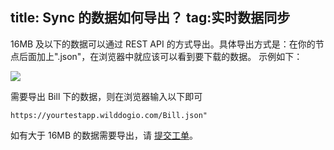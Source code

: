 title: Sync 的数据如何导出？
tag:实时数据同步
---

16MB 及以下的数据可以通过 REST API 的方式导出。具体导出方式是：在你的节点后面加上".json"，在浏览器中就应该可以看到要下载的数据。
示例如下：

![](/images/faqeport.jpg)

需要导出 Bill 下的数据，则在浏览器输入以下即可

```
https://yourtestapp.wilddogio.com/Bill.json"
```
如有大于 16MB 的数据需要导出，请 [提交工单](https://wilddog.kf5.com/hc/request/new/)。

